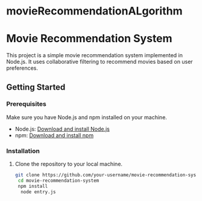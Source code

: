 # movieRecommendationALgorithm
# Movie Recommendation System

This project is a simple movie recommendation system implemented in Node.js. It uses collaborative filtering to recommend movies based on user preferences.

## Getting Started

### Prerequisites

Make sure you have Node.js and npm installed on your machine.

- Node.js: [Download and install Node.js](https://nodejs.org/)
- npm: [Download and install npm](https://www.npmjs.com/)

### Installation

1. Clone the repository to your local machine.

   ```bash
   git clone https://github.com/your-username/movie-recommendation-system.git
    cd movie-recommendation-system
    npm install
     node entry.js
   
